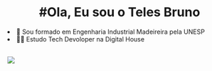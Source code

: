  <div align="center">
 <h1>#Ola, Eu sou o Teles Bruno</h1>
 </div>

<li>👷 Sou formado em Engenharia Industrial Madeireira pela UNESP</li>
<li>👨‍💻 Estudo Tech Devoloper na Digital House</li><br>
  
 
 <a href = "mailto:telesbrunosf@gmail.com"><img src="https://img.shields.io/badge/-Gmail-%23333?style=for-the-badge&logo=gmail&logoColor=white" target="_blank"></a>
  
  
 
</div>
